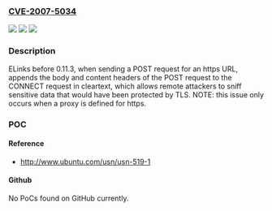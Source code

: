 ### [CVE-2007-5034](https://cve.mitre.org/cgi-bin/cvename.cgi?name=CVE-2007-5034)
![](https://img.shields.io/static/v1?label=Product&message=n%2Fa&color=blue)
![](https://img.shields.io/static/v1?label=Version&message=n%2Fa&color=blue)
![](https://img.shields.io/static/v1?label=Vulnerability&message=n%2Fa&color=brighgreen)

### Description

ELinks before 0.11.3, when sending a POST request for an https URL, appends the body and content headers of the POST request to the CONNECT request in cleartext, which allows remote attackers to sniff sensitive data that would have been protected by TLS.  NOTE: this issue only occurs when a proxy is defined for https.

### POC

#### Reference
- http://www.ubuntu.com/usn/usn-519-1

#### Github
No PoCs found on GitHub currently.

